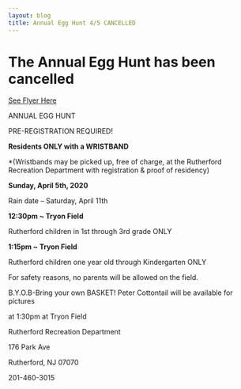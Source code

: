 ```yaml
---
layout: blog
title: Annual Egg Hunt 4/5 CANCELLED
---
```


# The Annual Egg Hunt has been cancelled

[See Flyer Here](https://storage.googleapis.com/static.rutherford-nj.com/recreation/posts/Egg%20Hunt%202020.pdf)

ANNUAL EGG HUNT

PRE-REGISTRATION REQUIRED!

**Residents ONLY with a WRISTBAND**

*(Wristbands may be picked up, free of charge, at the Rutherford
Recreation Department with registration & proof of residency)

**Sunday, April 5th, 2020**

Rain date – Saturday, April 11th

**12:30pm ~ Tryon Field**

Rutherford children in 1st through 3rd grade ONLY

**1:15pm ~ Tryon Field**

Rutherford children one year old through Kindergarten ONLY

For safety reasons, no parents will be allowed on the field.

B.Y.O.B-Bring your own BASKET!
Peter Cottontail will be available for pictures

at 1:30pm at Tryon Field

Rutherford Recreation Department

176 Park Ave

Rutherford, NJ 07070

201-460-3015
